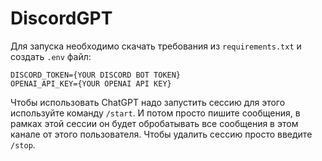 # DiscordGPT

Для запуска необходимо скачать требования из `requirements.txt` и создать `.env` файл:
```
DISCORD_TOKEN={YOUR DISCORD BOT TOKEN}
OPENAI_API_KEY={YOUR OPENAI API KEY}
```

Чтобы использовать ChatGPT надо запустить сессию для этого используйте команду `/start`. И потом просто пишите сообщения, в рамках этой сессии он будет обробатывать все сообщения в этом канале от этого пользователя. Чтобы удалить сессию просто введите `/stop`.
